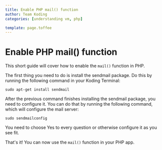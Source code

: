 ```yaml
---
title: Enable PHP mail() function
author: Team Koding
categories: [understanding vm, php]

template: page.toffee
---
```


# Enable PHP mail() function

This short guide will cover how to enable the `mail()` function in PHP.

The first thing you need to do is install the sendmail package. Do this by running the following command in your Koding Terminal:

```
sudo apt-get install sendmail
```

After the previous command finishes installing the sendmail package, you need to configure it. You can do that by running the following command, which will configure the mail server:

```
sudo sendmailconfig
```

You need to choose Yes to every question or otherwise configure it as you see fit.

That's it! You can now use the `mail()` function in your PHP app. 
